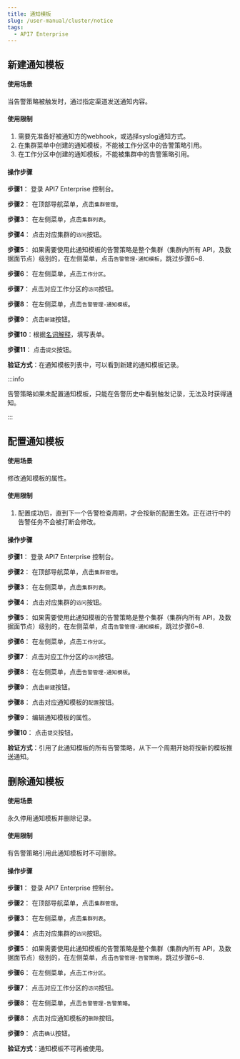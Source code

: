 ```yaml
---
title: 通知模板
slug: /user-manual/cluster/notice
tags:
  - API7 Enterprise
---
```


## 新建通知模板
#### 使用场景

当告警策略被触发时，通过指定渠道发送通知内容。

#### 使用限制

1. 需要先准备好被通知方的webhook，或选择syslog通知方式。
2. 在集群菜单中创建的通知模板，不能被工作分区中的告警策略引用。
3. 在工作分区中创建的通知模板，不能被集群中的告警策略引用。

#### 操作步骤

**步骤1**： 登录 API7 Enterprise 控制台。

**步骤2**： 在顶部导航菜单，点击`集群管理`。

**步骤3**： 在左侧菜单，点击`集群列表`。

**步骤4**： 点击对应集群的`访问`按钮。

**步骤5**： 如果需要使用此通知模板的告警策略是整个集群（集群内所有 API，及数据面节点）级别的，在左侧菜单，点击`告警管理-通知模板`，跳过步骤6~8.

**步骤6**： 在左侧菜单，点击`工作分区`。

**步骤7**： 点击对应工作分区的`访问`按钮。

**步骤8**： 在左侧菜单，点击`告警管理-通知模板`。

**步骤9**： 点击`新建`按钮。

**步骤10**：根据[名词解释](https://docs.apiseven.com/enterprise/background-information/glossary#%E4%B8%8A%E6%B8%B8)，填写表单。

**步骤11**： 点击`提交`按钮。

**验证方式**：在通知模板列表中，可以看到新建的通知模板记录。

:::info

告警策略如果未配置通知模板，只能在告警历史中看到触发记录，无法及时获得通知。

:::

## 配置通知模板
#### 使用场景

修改通知模板的属性。

#### 使用限制

1. 配置成功后，直到下一个告警检查周期，才会按新的配置生效。正在进行中的告警任务不会被打断会修改。

#### 操作步骤

**步骤1**： 登录 API7 Enterprise 控制台。

**步骤2**： 在顶部导航菜单，点击`集群管理`。

**步骤3**： 在左侧菜单，点击`集群列表`。

**步骤4**： 点击对应集群的`访问`按钮。

**步骤5**： 如果需要使用此通知模板的告警策略是整个集群（集群内所有 API，及数据面节点）级别的，在左侧菜单，点击`告警管理-通知模板`，跳过步骤6~8.

**步骤6**： 在左侧菜单，点击`工作分区`。

**步骤7**： 点击对应工作分区的`访问`按钮。

**步骤8**： 在左侧菜单，点击`告警管理-通知模板`。

**步骤9**： 点击`新建`按钮。

**步骤8**： 点击对应通知模板的`配置`按钮。

**步骤9**： 编辑通知模板的属性。

**步骤10**： 点击`提交`按钮。

**验证方式**：引用了此通知模板的所有告警策略，从下一个周期开始将按新的模板推送通知。

## 删除通知模板
#### 使用场景

永久停用通知模板并删除记录。

#### 使用限制

有告警策略引用此通知模板时不可删除。

#### 操作步骤

**步骤1**： 登录 API7 Enterprise 控制台。

**步骤2**： 在顶部导航菜单，点击`集群管理`。

**步骤3**： 在左侧菜单，点击`集群列表`。

**步骤4**： 点击对应集群的`访问`按钮。

**步骤5**： 如果需要使用此通知模板的告警策略是整个集群（集群内所有 API，及数据面节点）级别的，在左侧菜单，点击`告警管理-告警策略`，跳过步骤6~8.

**步骤6**： 在左侧菜单，点击`工作分区`。

**步骤7**： 点击对应工作分区的`访问`按钮。

**步骤8**： 在左侧菜单，点击`告警管理-告警策略`。

**步骤8**： 点击对应通知模板的`删除`按钮。

**步骤9**： 点击`确认`按钮。

**验证方式**：通知模板不可再被使用。